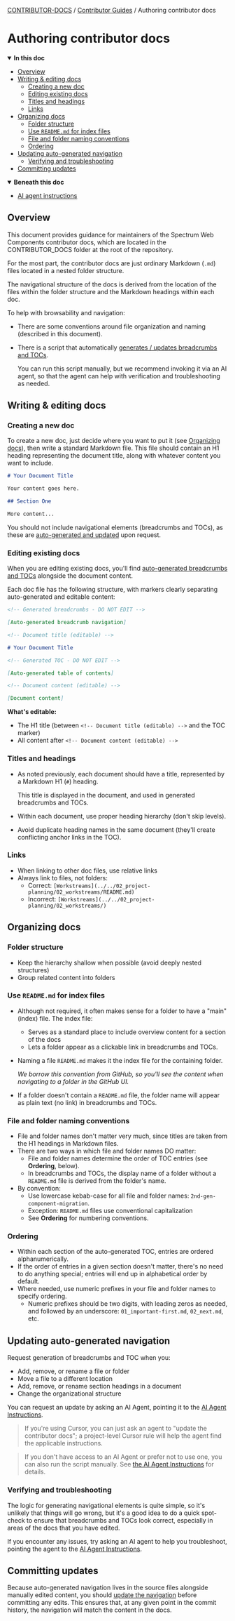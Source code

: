 <!-- Generated breadcrumbs - DO NOT EDIT -->

[CONTRIBUTOR-DOCS](../../README.md) / [Contributor Guides](../README.md) / Authoring contributor docs

<!-- Document title (editable) -->

# Authoring contributor docs

<!-- Generated TOC - DO NOT EDIT -->

<details open>
<summary><strong>In this doc</strong></summary>

- [Overview](#overview)
- [Writing & editing docs](#writing--editing-docs)
    - [Creating a new doc](#creating-a-new-doc)
    - [Editing existing docs](#editing-existing-docs)
    - [Titles and headings](#titles-and-headings)
    - [Links](#links)
- [Organizing docs](#organizing-docs)
    - [Folder structure](#folder-structure)
    - [Use `README.md` for index files](#use-readmemd-for-index-files)
    - [File and folder naming conventions](#file-and-folder-naming-conventions)
    - [Ordering](#ordering)
- [Updating auto-generated navigation](#updating-auto-generated-navigation)
    - [Verifying and troubleshooting](#verifying-and-troubleshooting)
- [Committing updates](#committing-updates)

</details>

<details open>
<summary><strong>Beneath this doc</strong></summary>

- [AI agent instructions](01_ai-agent-instructions.md)

</details>

<!-- Document content (editable) -->

## Overview

This document provides guidance for maintainers of the Spectrum Web Components contributor docs, which are located in the CONTRIBUTOR_DOCS folder at the root of the repository.

For the most part, the contributor docs are just ordinary Markdown (`.md`) files located in a nested folder structure.

The navigational structure of the docs is derived from the location of the files within the folder structure and the Markdown headings within each doc.

To help with browsability and navigation:

- There are some conventions around file organization and naming (described in this document).
- There is a script that automatically [generates / updates breadcrumbs and TOCs](#updating-auto-generated-navigation).

    You can run this script manually, but we recommend invoking it via an AI agent, so that the agent can help with verification and troubleshooting as needed.

## Writing & editing docs

### Creating a new doc

To create a new doc, just decide where you want to put it (see [Organizing docs](#organizing-docs)), then write a standard Markdown file. This file should contain an H1 heading representing the document title, along with whatever content you want to include.

```markdown
# Your Document Title

Your content goes here.

## Section One

More content...
```

You should not include navigational elements (breadcrumbs and TOCs), as these are [auto-generated and updated](#updating-auto-generated-navigation) upon request.

### Editing existing docs

When you are editing existing docs, you'll find [auto-generated breadcrumbs and TOCs](#updating-auto-generated-navigation) alongside the document content.

Each doc file has the following structure, with markers clearly separating auto-generated and editable content:

```markdown
<!-- Generated breadcrumbs - DO NOT EDIT -->

[Auto-generated breadcrumb navigation]

<!-- Document title (editable) -->

# Your Document Title

<!-- Generated TOC - DO NOT EDIT -->

[Auto-generated table of contents]

<!-- Document content (editable) -->

[Document content]
```

**What's editable:**

- The H1 title (between `<!-- Document title (editable) -->` and the TOC marker)
- All content after `<!-- Document content (editable) -->`

### Titles and headings

- As noted previously, each document should have a title, represented by a Markdown H1 (`#`) heading.

    This title is displayed in the document, and used in generated breadcrumbs and TOCs.

- Within each document, use proper heading hierarchy (don't skip levels).
- Avoid duplicate heading names in the same document (they'll create conflicting anchor links in the TOC).

### Links

- When linking to other doc files, use relative links
- Always link to files, not folders:
    - Correct: `[Workstreams](../../02_project-planning/02_workstreams/README.md)`
    - Incorrect: `[Workstreams](../../02_project-planning/02_workstreams/)`

## Organizing docs

### Folder structure

- Keep the hierarchy shallow when possible (avoid deeply nested structures)
- Group related content into folders

### Use `README.md` for index files

- Although not required, it often makes sense for a folder to have a "main" (index) file. The index file:
    - Serves as a standard place to include overview content for a section of the docs
    - Lets a folder appear as a clickable link in breadcrumbs and TOCs.

- Naming a file `README.md` makes it the index file for the containing folder.

    _We borrow this convention from GitHub, so you'll see the content when navigating to a folder in the GitHub UI._

- If a folder doesn't contain a `README.md` file, the folder name will appear as plain text (no link) in breadcrumbs and TOCs.

### File and folder naming conventions

- File and folder names don't matter very much, since titles are taken from the H1 headings in Markdown files.
- There are two ways in which file and folder names DO matter:
    - File and folder names determine the order of TOC entries (see **Ordering**, below).
    - In breadcrumbs and TOCs, the display name of a folder without a `README.md` file is derived from the folder's name.
- By convention:
    - Use lowercase kebab-case for all file and folder names: `2nd-gen-component-migration`.
    - Exception: `README.md` files use conventional capitalization
    - See **Ordering** for numbering conventions.

### Ordering

- Within each section of the auto-generated TOC, entries are ordered alphanumerically.
- If the order of entries in a given section doesn't matter, there's no need to do anything special; entries will end up in alphabetical order by default.
- Where needed, use numeric prefixes in your file and folder names to specify ordering.
    - Numeric prefixes should be two digits, with leading zeros as needed, and followed by an underscore: `01_important-first.md`, `02_next.md`, etc.

## Updating auto-generated navigation

Request generation of breadcrumbs and TOC when you:

- Add, remove, or rename a file or folder
- Move a file to a different location
- Add, remove, or rename section headings in a document
- Change the organizational structure

You can request an update by asking an AI Agent, pointing it to the [AI Agent Instructions](./01_ai-agent-instructions.md).

> If you're using Cursor, you can just ask an agent to "update the contributor docs"; a project-level Cursor rule will help the agent find the applicable instructions.

> If you don't have access to an AI Agent or prefer not to use one, you can also run the script manually. See [the AI Agent Instructions](./01_ai-agent-instructions.md) for details.

### Verifying and troubleshooting

The logic for generating navigational elements is quite simple, so it's unlikely that things will go wrong, but it's a good idea to do a quick spot-check to ensure that breadcrumbs and TOCs look correct, especially in areas of the docs that you have edited.

If you encounter any issues, try asking an AI agent to help you troubleshoot, pointing the agent to the [AI Agent Instructions](./01_ai-agent-instructions.md).

## Committing updates

Because auto-generated navigation lives in the source files alongside manually edited content, you should [update the navigation](#updating-auto-generated-navigation) before committing any edits. This ensures that, at any given point in the commit history, the navigation will match the content in the docs.
